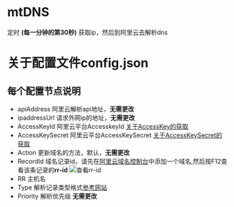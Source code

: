 # mtDNS
定时 **(每一分钟的第30秒)** 获取ip，然后到阿里云去解析dns
# 关于配置文件config.json
## 每个配置节点说明
* apiAddress 阿里云解析api地址，**无需更改**
* ipaddressUrl 请求外网ip的地址，**无需更改**
* AccessKeyId 阿里云平台AccesskeyId [关于AccessKey的获取](https://ak-console.aliyun.com/?spm=5176.7926440.772176.4.78343fb6U1MI7A#/accesskey)
* AccessKeySecret 阿里云平台AccessKeySecret [关于AccessKeySecret的获取](https://ak-console.aliyun.com/?spm=5176.7926440.772176.4.78343fb6U1MI7A#/accesskey)
* Action 更新域名的方法，默认，**无需更改**
* RecordId 域名记录id，请先在[阿里云域名控制台](https://dc.aliyun.com/tcparse/dns.htm?init=false&dtoken=h4PcCqPaV9GM15DS)中添加一个域名,然后按F12查看该条记录的**rr-id**
![查看rr-id](http://ow0prjiyz.bkt.clouddn.com/17-9-9/97933741.jpg)
* RR 主机名
* Type 解析记录类型格式[参考网站](https://help.aliyun.com/document_detail/29805.html?spm=5176.doc29774.2.1.2IvBqd)
* Priority 解析优先级 **无需更改**
